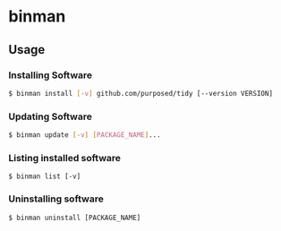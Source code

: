 # binman

## Usage

### Installing Software
```bash
$ binman install [-v] github.com/purposed/tidy [--version VERSION]
```

### Updating Software
```bash
$ binman update [-v] [PACKAGE_NAME]...
```

### Listing installed software
```
$ binman list [-v]
```

### Uninstalling software
```
$ binman uninstall [PACKAGE_NAME]
```
